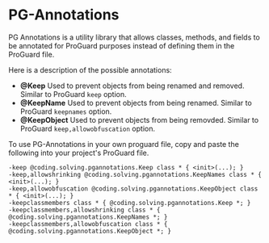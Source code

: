# PG-Annotations
PG Annotations is a utility library that allows classes, methods, and fields to be annotated for ProGuard purposes instead of defining them in the ProGuard file.

Here is a description of the possible annotations:
* **@Keep** Used to prevent objects from being renamed and removed. Similar to ProGuard `keep` option.
* **@KeepName** Used to prevent objects from being renamed. Similar to ProGuard `keepnames` option.
* **@KeepObject** Used to prevent objects from being removded. Similar to ProGuard `keep,allowobfuscation` option.

To use PG-Annotations in your own proguard file, copy and paste the following into your project's ProGuard file.
```
-keep @coding.solving.pgannotations.Keep class * { <init>(...); }
-keep,allowshrinking @coding.solving.pgannotations.KeepNames class * { <init>(...); }
-keep,allowobfuscation @coding.solving.pgannotations.KeepObject class * { <init>(...); }
-keepclassmembers class * { @coding.solving.pgannotations.Keep *; }
-keepclassmembers,allowshrinking class * { @coding.solving.pgannotations.KeepNames *; }
-keepclassmembers,allowobfuscation class * { @coding.solving.pgannotations.KeepObject *; }
```
